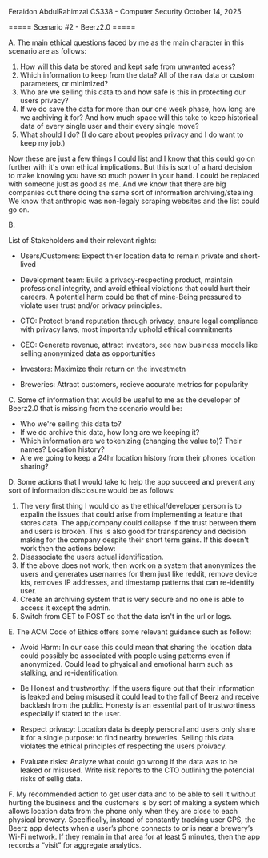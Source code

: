 Feraidon AbdulRahimzai
CS338 - Computer Security
October 14, 2025



===== Scenario #2 - Beerz2.0 =====


A. The main ethical questions faced by me as the main character in this scenario are as follows:

1. How will this data be stored and kept safe from unwanted acess?
2. Which information to keep from the data? All of the raw data or custom parameters, or minimized?
3. Who are we selling this data to and how safe is this in protecting our users privacy?
4. If we do save the data for more than our one week phase, how long are we archiving it for? And how much space will this take to keep historical data of every single user and their every single move?
5. What should I do? (I do care about peoples privacy and I do want to keep my job.)

Now these are just a few things I could list and I know that this could go on further with it's own ethical implications. But this is sort of a hard decision to make knowing you have so much power in your hand. I could be replaced with someone just as good as me. And we know that there are big companies out there doing the same sort of information archiving/stealing. We know that anthropic was non-legaly scraping websites and the list could go on.



B.

List of Stakeholders and their relevant rights:

- Users/Customers: Expect thier location data to remain private and short-lived

- Development team: Build a privacy-respecting product, maintain professional integrity, and avoid ethical violations that could hurt their careers. A potential harm could be that of mine-Being pressured to violate user trust and/or privacy principles.

- CTO: Protect brand reputation through privacy, ensure legal compliance with privacy laws, most importantly uphold ethical commitments

- CEO: Generate revenue, attract investors, see new business models like selling anonymized data as opportunities

- Investors: Maximize their return on the investmetn

- Breweries: Attract customers, recieve accurate metrics for popularity


C. Some of information that would be useful to me as the developer of Beerz2.0 that is missing from the scenario would be:

- Who we're selling this data to?
- If we do archive this data, how long are we keeping it? 
- Which information are we tokenizing (changing the value to)? Their names? Location history? 
- Are we going to keep a 24hr location history from their phones location sharing?



D. Some actions that I would take to help the app succeed and prevent any sort of information disclosure would be as follows:

1. The very first thing I would do as the ethical/developer person is to expalin the issues that could arise from implementing a feature that stores data. The app/company could collapse if the trust between them and users is broken. This is also good for transparency and decision making for the company despite their short term gains. If this doesn't work then the actions below:
2. Disassociate the users actual identification.
3. If the above does not work, then work on a system that anonymizes the users and generates usernames for them just like reddit, remove device Ids, removes IP addresses, and timestamp patterns that can re-identify user.
4. Create an archiving system that is very secure and no one is able to access it except the admin. 
5. Switch from GET to POST so that the data isn't in the url or logs.



E. The ACM Code of Ethics offers some relevant guidance such as follow:

- Avoid Harm: In our case this could mean that sharing the location data could possibly be associated with people using patterns even if anonymized. Could lead to physical and emotional harm such as stalking, and re-identification.


- Be Honest and trustworthy: If the users figure out that their information is leaked and being misused it could lead to the fall of Beerz and receive backlash from the public. Honesty is an essential part of trustwortiness especially if stated to the user.


- Respect privacy: Location data is deeply personal and users only share it for a single purpose: to find nearby breweries. Selling this data violates the ethical principles of respecting the users proivacy.


- Evaluate risks: Analyze what could go wrong if the data was to be leaked or misused. Write risk reports to the CTO outlining the potencial risks of sellig data.


F. My recommended action to get user data and to be able to sell it without hurting the business and the customers is by sort of making a system which allows location data from the phone only when they are close to each physical brewery. Specifically, instead of constantly tracking user GPS, the Beerz app detects when a user’s phone connects to or is near a brewery’s Wi-Fi network. If they remain in that area for at least 5 minutes, then the app records a “visit” for aggregate analytics. 





